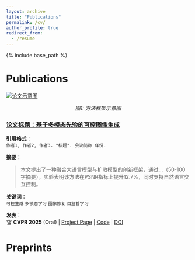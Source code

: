 ```yaml
---
layout: archive
title: "Publications"
permalink: /cv/
author_profile: true
redirect_from:
  - /resume
---
```


{% include base_path %}

Publications
======

[![论文示意图](../profine.png "Method Overview")](https://example.com/full_paper_link)  
*<center>图1: 方法框架示意图</center>*

### [论文标题：基于多模态先验的可控图像生成](https://arxiv.org/abs/xxxx.xxxxx)

**引用格式**：  
`作者1, 作者2, 作者3. "标题". 会议简称 年份.`

**摘要**：  
> 本文提出了一种融合大语言模型与扩散模型的创新框架，通过...（50-100字摘要）。实验表明该方法在PSNR指标上提升12.7%，同时支持自然语言交互控制。

**关键词**：  
`可控生成` `多模态学习` `图像修复` `自监督学习`

**发表**：  
🏆 **CVPR 2025** (Oral) | [Project Page](https://your-project-page.com) | [Code](https://github.com/your-repo) | [DOI](https://doi.org/10.xxxx/xxxxxx)

Preprints
======
